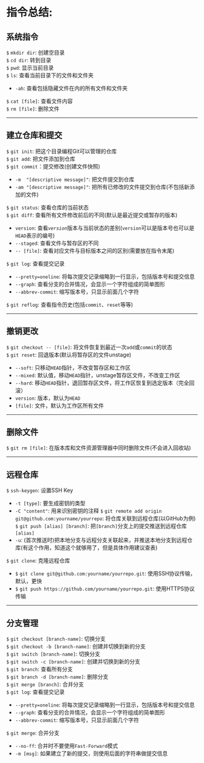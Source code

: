 # 指令总结:
## 系统指令
`$` <kbd>`mkdir dir`</kbd>: 创建空目录  
`$` <kbd>`cd dir`</kbd>: 转到目录  
`$` <kbd>`pwd`</kbd>: 显示当前目录  
`$` <kbd>`ls`</kbd>: 查看当前目录下的文件和文件夹  
  - `-ah`: 查看包括隐藏文件在内的所有文件和文件夹  

`$` <kbd>`cat [file]`</kbd>: 查看文件内容  
`$` <kbd>`rm [file]`</kbd>: 删除文件

---
## 建立仓库和提交
`$` <kbd>`git init`</kbd>: 把这个目录编程Git可以管理的仓库  
`$` <kbd>`git add`</kbd>: 把文件添加到仓库  
`$` <kbd>`git commit`</kbd>：提交修改(创建文件快照)  
  - `-m  "[descriptive message]"`: 把文件提交到仓库
  - `-am "[descriptive message]"`: 把所有已修改的文件提交到仓库(不包括新添加的文件)

`$` <kbd>`git status`</kbd>: 查看仓库的当前状态  
`$` <kbd>`git diff`</kbd>: 查看所有文件修改前后的不同(默认是最近提交或暂存的版本)  
  - `version`</kbd>: 查看<i>`version`</i>版本与当前状态的差别(`version`可以是版本号也可以是`HEAD`表示的编号)  
  - `--staged`: 查看文件与暂存区的不同  
  - `-- [file]`: 查看对应文件与目标版本之间的区别(需要放在指令末尾)  

`$` <kbd>`git log`</kbd>: 查看提交记录  
  - `--pretty=oneline`: 将每次提交记录缩略到一行显示，包括版本号和提交信息
  - `--graph`: 查看分支的合并情况，会显示一个字符组成的简单图形  
  - `--abbrev-commit`: 缩写版本号，只显示前面几个字符

`$` <kbd>`git reflog`</kbd>: 查看指令历史(包括`commit`、`reset`等等)  

---
## 撤销更改
`$` <kbd>`git checkout -- [file]`</kbd>: 将文件恢复到最近一次`add`或`commit`的状态  
`$` <kbd>`git reset`</kbd>: 回退版本(默认将暂存区的文件unstage)  
  - `--soft`: 只移动`HEAD`指针，不改变暂存区和工作区
  - `--mixed`: 默认值，移动`HEAD`指针，unstage暂存区文件，不改变工作区
  - `--hard`: 移动`HEAD`指针，退回暂存区文件，将工作区恢复到选定版本（完全回滚）  
  - `version`: 版本，默认为`HEAD`
  - `[file]`: 文件，默认为工作区所有文件

---
## 删除文件
`$` <kbd>`git rm [file]`</kbd>: 在版本库和文件资源管理器中同时删除文件(不会进入回收站)  

---
## 远程仓库
`$` <kbd>`ssh-keygen`</kbd>: 设置SSH Key  
  - `-t [type]`: 要生成密钥的类型
  - `-C "content"`: 用来识别密钥的注释
`$` <kbd>`git remote add origin git@github.com:yourname/yourrepo`</kbd>: 将仓库关联到远程仓库(以GitHub为例)  
`$` <kbd>`git push [alias] [branch]`</kbd>: 把`[branch]`分支上的提交推送到远程仓库`[alias]`  
  - `-u`: (首次推送时)把本地分支与远程分支关联起来，并推送本地分支到远程仓库(有这个作用，知道这个就够用了，但是具体作用建议查表)  

`$` <kbd>`git clone`</kbd>: 克隆远程仓库  
  - `$` <kbd>`git clone git@github.com:yourname/yourrepo.git`</kbd>: 使用SSH协议传输，默认，更快  
  - `$` <kbd>`git push https://github.com/yourname/yourrepo.git`</kbd>: 使用HTTPS协议传输  

---
## 分支管理
`$` <kbd>`git checkout [branch-name]`</kbd>: 切换分支  
`$` <kbd>`git checkout -b [branch-name]`</kbd>: 创建并切换到新的分支  
`$` <kbd>`git switch [branch-name]`</kbd>: 切换分支  
`$` <kbd>`git switch -c [branch-name]`</kbd>: 创建并切换到新的分支  
`$` <kbd>`git branch`</kbd>: 查看所有分支  
`$` <kbd>`git branch -d [branch-name]`</kbd>: 删除分支  
`$` <kbd>`git merge [branch]`</kbd>: 合并分支  
`$` <kbd>`git log`</kbd>: 查看提交记录  
  - `--pretty=oneline`: 将每次提交记录缩略到一行显示，包括版本号和提交信息
  - `--graph`: 查看分支的合并情况，会显示一个字符组成的简单图形  
  - `--abbrev-commit`: 缩写版本号，只显示前面几个字符

`$` <kbd>`git merge`</kbd>: 合并分支  
  - `--no-ff`: 合并时不要使用`Fast-Forward`模式   
  - `-m [msg]`: 如果建立了新的提交，则使用后面的字符串做提交信息